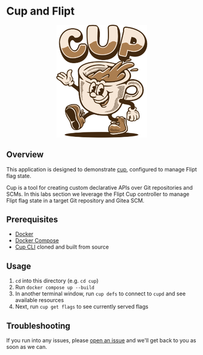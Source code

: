 # Cup and Flipt

<div align="center">
  <img src="../images/cup.svg" alt="CUP" width="240" />
</div>

## Overview

This application is designed to demonstrate [cup](https://github.com/flipt-io/cup), configured to manage Flipt flag state.

Cup is a tool for creating custom declarative APIs over Git repositories and SCMs.
In this labs section we leverage the Flipt Cup controller to manage Flipt flag state in a target Git repository and Gitea SCM.

## Prerequisites

- [Docker](https://docs.docker.com/get-docker/)
- [Docker Compose](https://docs.docker.com/compose/install/)
- [Cup CLI](https://github.com/flipt-io/cup) cloned and built from source

## Usage

1. `cd` into this directory (e.g. `cd cup`)
1. Run `docker compose up --build`
1. In another terminal window, run `cup defs` to connect to `cupd` and see available resources
1. Next, run `cup get flags` to see currently served flags

## Troubleshooting

If you run into any issues, please [open an issue](https://github.com/flipt-io/labs/issues/new&labels=cup) and we'll get back to you as soon as we can.
